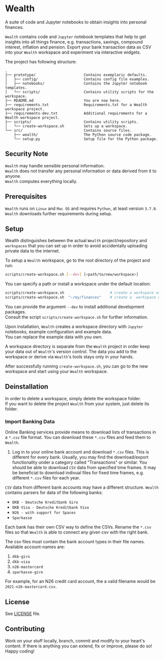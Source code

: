 # Wealth
A suite of code and Jupyter notebooks to obtain insights into personal finances.

`Wealth` contains code and `Jupyter` notebook templates that help to get insights into all things
finance, e.g. transactions, savings, compound interest, inflation and pension.
Export your bank transaction data as CSV into your `Wealth` workspace and experiment via interactive
widgets.

The project has following structure:
```
.
├── prototype/                      Contains exemplaric defaults.
│   ├── config/                     Contains config file examples.
│   ├── notebooks/                  Contains the Jupyter notebook templates.
│   └── scripts/                    Contains utility scripts for the workspace.
├── README.md                       You are now here.
├── requirements.txt                Requirements.txt for a Wealth workspace project.
├── requirements-dev.txt            Additional requirements for a Wealth workspace project.
├── scripts/                        Contains utility scripts.
│   └── create-workspace.sh         Sets up a workspace.
└── src/                            Contains source files.
    ├── wealth/                     The Python source code package.
    └── setup.py                    Setup file for the Python package.
```


## Security Note
`Wealth` may handle sensible personal information.  
`Wealth` does not transfer any personal information or data derived from it to anyone.  
`Wealth` computes everything locally.


## Prerequisites
`Wealth` runs on `Linux` and `Mac OS` and requires `Python`, at least version `3.7.0`.  
`Wealth` downloads further requirements during setup.


## Setup
Wealth distinguishes between the actual `Wealth` project/repository and `workspaces` that you can
set up in order to avoid accidentally uploading private data to the internet.

To setup a `Wealth` workspace, go to the root directory of the project and run:
```bash
scripts/create-workspace.sh [--dev] [<path/to/new/workspace>]
```
You can specify a path or install a workspace under the default location:
```bash
scripts/create-workspace.sh                     # create a workspace under ~/wealth/workspace
scripts/create-workspace.sh  "~/my/finances"    # create a  workspace under ~/my/finances
```

You can provide the argument `--dev` to install additional development packages.  
Consult the script `scripts/create-workspace.sh` for further information.

Upon installation, `Wealth` creates a workspace directory with `Jupyter` notebooks, example
configuration and example data.  
You can replace the example data with you own.  

A workspace directory is separate from the `Wealth` project in order keep your data out of
`Wealth`'s version control. The data you add to the workspace or derive via `Wealth`'s tools stays
only in your hands.

After successfully running `create-workspace.sh`, you can go to the new workspace and start using
your `Wealth` workspace.


## Deinstallation
In order to delete a workspace, simply delete the workspace folder.  
If you want to delete the project `Wealth` from your system, just delete its folder.


### Import Banking Data
Online Banking services provide means to download lists of transactions in a `*.csv` file format.
You can download these `*.csv` files and feed them to `Wealth`.

1. Log in to your online bank account and download `*.csv` files. This is different for every bank.
   Usually, you may find the download/export functionality under a category called "Transactions" or
   similar. You should be able to download `CSV` data from specified time frames. It may be
   beneficial to download indivual files for fixed time frames, e.g. different `*.csv` files for
   each year.

`CSV` data from different bank accounts may have a different structure.
`Wealth` contains parsers for data of the following banks:
- `DKB - Deutsche Kreditbank Giro`
- `DKB Visa - Deutsche Kreditbank Visa`
- `N26 - with support for Spaces`
- `Sparkasse`

Each bank has their own CSV way to define the CSVs. Rename the `*.csv` files so that `Wealth` is
able to connect any given csv with the right bank.

The csv files must contain the bank account types in their file names.  
Available account-names are:
1. `dkb-giro`
2. `dkb-visa`
3. `n26-mastercard`
4. `sparkasse-giro`

For example, for an N26 credit card account, the a valid filename would be
`2021-n26-mastercard.csv`.


## License
See [LICENSE](LICENSE) file.


## Contributing
Work on your stuff locally, branch, commit and modify to your heart's content.
If there is anything you can extend, fix or improve, please do so!
Happy coding!
